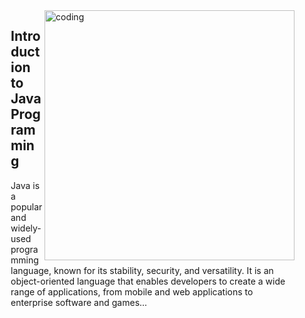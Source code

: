 
  <img align="right" alt ="coding" width="400" src="https://cdn.dribbble.com/users/1292677/screenshots/6139167/avento.gif">

  <div style="max-width: 500px; margin-left: 50px;">
    <h2>Introduction to Java Programming</h2>
    <p>Java is a popular and widely-used programming language, known for its stability, security, and versatility. It is an object-oriented language that enables developers to create a wide range of applications, from mobile and web applications to enterprise software and games...</p>
  </div>
</div>

